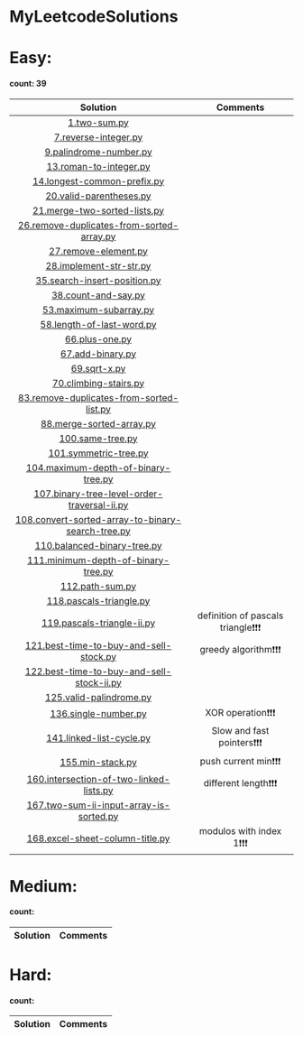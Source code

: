 # MyLeetcodeSolutions
# Easy:
#### count: 39
Solution|Comments
:-:|:-:
[1.two-sum.py](./1.two-sum.py)|
[7.reverse-integer.py](./7.reverse-integer.py)|
[9.palindrome-number.py](./9.palindrome-number.py)|
[13.roman-to-integer.py](./13.roman-to-integer.py)|
[14.longest-common-prefix.py](./14.longest-common-prefix.py)|
[20.valid-parentheses.py](./20.valid-parentheses.py)|
[21.merge-two-sorted-lists.py](./21.merge-two-sorted-lists.py)|
[26.remove-duplicates-from-sorted-array.py](./26.remove-duplicates-from-sorted-array.py)|
[27.remove-element.py](./27.remove-element.py)|
[28.implement-str-str.py](./28.implement-str-str.py)|
[35.search-insert-position.py](./35.search-insert-position.py)|
[38.count-and-say.py](./38.count-and-say.py)|
[53.maximum-subarray.py](./53.maximum-subarray.py)|
[58.length-of-last-word.py](./58.length-of-last-word.py)|
[66.plus-one.py](./66.plus-one.py)|
[67.add-binary.py](./67.add-binary.py)|
[69.sqrt-x.py](./69.sqrt-x.py)|
[70.climbing-stairs.py](./70.climbing-stairs.py)|
[83.remove-duplicates-from-sorted-list.py](./83.remove-duplicates-from-sorted-list.py)|
[88.merge-sorted-array.py](./88.merge-sorted-array.py)|
[100.same-tree.py](./100.same-tree.py)|
[101.symmetric-tree.py](./101.symmetric-tree.py)|
[104.maximum-depth-of-binary-tree.py](./104.maximum-depth-of-binary-tree.py)|
[107.binary-tree-level-order-traversal-ii.py](./107.binary-tree-level-order-traversal-ii.py)|
[108.convert-sorted-array-to-binary-search-tree.py](./108.convert-sorted-array-to-binary-search-tree.py)|
[110.balanced-binary-tree.py](./110.balanced-binary-tree.py)|
[111.minimum-depth-of-binary-tree.py](./111.minimum-depth-of-binary-tree.py)|
[112.path-sum.py](./112.path-sum.py)|
[118.pascals-triangle.py](./118.pascals-triangle.py)|
[119.pascals-triangle-ii.py](./119.pascals-triangle-ii.py)| definition of pascals triangle❗️❗️❗️
[121.best-time-to-buy-and-sell-stock.py](./121.best-time-to-buy-and-sell-stock.py)|greedy algorithm❗️❗️❗️
[122.best-time-to-buy-and-sell-stock-ii.py](./122.best-time-to-buy-and-sell-stock-ii.py)|
[125.valid-palindrome.py](./125.valid-palindrome.py)|
[136.single-number.py](./136.single-number.py)|XOR operation❗️❗️❗️
[141.linked-list-cycle.py](./141.linked-list-cycle.py)|Slow and fast pointers❗️❗️❗️
[155.min-stack.py](./155.min-stack.py)|push current min❗️❗️❗️
[160.intersection-of-two-linked-lists.py ](./160.intersection-of-two-linked-lists.py)|different length❗️❗️❗️
[167.two-sum-ii-input-array-is-sorted.py](./167.two-sum-ii-input-array-is-sorted.py)|
[168.excel-sheet-column-title.py](./168.excel-sheet-column-title.py)|modulos with index 1❗️❗️❗️

# Medium:
#### count:
Solution|Comments
:-:|:-:


# Hard:
#### count:
Solution|Comments
:-:|:-:

